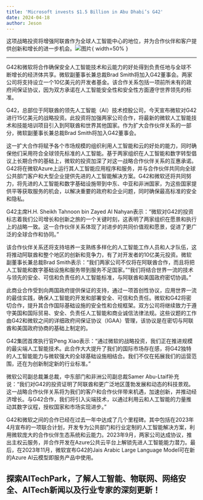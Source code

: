 ```yaml
---
title: 'Microsoft invests $1.5 Billion in Abu Dhabi’s G42'
date: 2024-04-18
author: Jeson
---
```


这项战略投资将增强阿联酋作为全球人工智能中心的地位，并为合作伙伴和客户提供创新和增长的进一步机会。![图片](https://ai-techpark.com/wp-content/uploads/2020/06/Buyer-Guide-500x281-1.jpg){ width=50% }

---
G42和微软将合作确保安全人工智能技术和云能力的好处得到负责任地与全球不断增长的经济体共享。微软副董事长兼总裁Brad Smith将加入G42董事会。两家公司将支持设立一个10亿美元的开发者基金。该合作关系包括一项前所未有的政府间保证协议，因为双方承诺在人工智能安全性和安全性方面遵守世界领先的标准。

G42，总部位于阿联酋的领先人工智能（AI）技术控股公司，今天宣布微软对G42进行15亿美元的战略投资。此投资将加强两家公司合作，将最新的微软人工智能技术和技能培训项目引入到阿联酋和世界其他国家。作为扩大合作伙伴关系的一部分，微软副董事长兼总裁Brad Smith将加入G42董事会。

这一扩大合作将赋予各个市场规模的组织利用人工智能和云的好处的能力，同时确保他们采用符合全球领先标准的人工智能。基于两家组织在人工智能和数字转型倡议上长期合作的基础上，微软的投资加深了对这一战略合作伙伴关系的互惠承诺。G42将在微软Azure上运行其人工智能应用程序和服务，并与合作伙伴共同向全球公共部门客户和大型企业提供先进的人工智能解决方案。G42和微软还将共同努力，将先进的人工智能和数字基础设施带到中东、中亚和非洲国家，为这些国家提供平等获取服务的机会，以解决重要的政府和企业问题，同时确保最高标准的安全和隐私。

G42主席H.H. Sheikh Tahnoon bin Zayed Al Nahyan表示：“微软对G42的投资标志着我们公司增长和创新之旅的一个关键时刻，这表明了两家组织在愿景和执行上的战略一致。这一合作伙伴关系体现了对进步的共同价值观和愿景，促进了更广泛的全球合作和协同。”

该合作伙伴关系还将支持培养一支熟练多样化的人工智能工作人员和人才队伍，这将推动阿联酋和整个地区的创新和竞争力，有了对开发者的10亿美元投资。微软副董事长兼总裁Brad Smith表示：“我们两家公司不仅将在阿联酋合作，而且将把人工智能和数字基础设施和服务带到服务不足国家。”“我们将结合世界一流的技术与领先的安全、可信和负责任的人工智能标准，与阿联酋和美国政府密切协调。”

此商业合作受到向两国政府提供保证的支持，通过一项首创性协议，应用世界一流的最佳实践，确保人工智能的开发和部署安全、可信和负责任。微软和G42将密切合作，提升其合作国际基础设施的安全性和合规框架。双方公司将继续致力于遵守美国和国际贸易、安全、负责任人工智能和商业诚信法律法规。这些议题的工作由G42和微软之间的详细政府间保证协议（IGAA）管理，该协议是在密切与阿联酋和美国政府协商的基础上制定的。

G42集团首席执行官Peng Xiao表示：“通过微软的战略投资，我们正在推进规模的最尖端人工智能技术。此合作大大提升了我们的国际市场存在感，将G42独特的人工智能能力与微软强大的全球基础设施相结合。我们不仅在拓展我们的运营范围，还在为创新制定新的行业标准。”

微软公司副总裁兼总裁，中东部门和非洲公司副总裁Samer Abu-Ltaif补充说：“我们对G42的投资证明了阿联酋和更广泛地区蓬勃发展和动态的科技景观。这一战略合作伙伴关系将为我们的客户和合作伙伴带来机遇，加速创新，并推动经济增长。与G42合作，我们将引入尖端技术，以通过利用云和人工智能的力量推动其数字议程，授权国家和市场实现进步。”

G42和微软之间的合作已经在过去一年中达成了几个里程碑。其中包括在2023年4月宣布的一项联合计划，开发专为公共部门和行业定制的人工智能解决方案，利用微软庞大的合作伙伴生态系统和云能力。2023年9月，两家公司达成协议，推出主权云服务，并合作开发在Azure公共云平台上解锁先进人工智能能力潜力。最后，在2023年11月，微软宣布G42的Jais Arabic Large Language Model可在新的Azure AI云模型即服务产品中使用。

探索AITechPark，了解人工智能、物联网、网络安全、AITech新闻以及行业专家的深刻更新！
---
